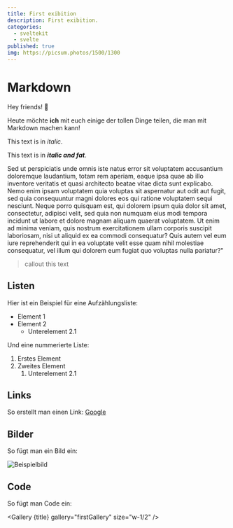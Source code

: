 ```yaml
---
title: First exibition
description: First exibition.
categories:
  - sveltekit
  - svelte
published: true
img: https://picsum.photos/1500/1300
---
```


<script>
  import Gallery from "$components/markdown/Gallery.svelte"
</script>

# Markdown

Hey friends! 👋

Heute möchte **ich** mit euch einige der tollen Dinge teilen, die man mit Markdown machen kann!

This text is in _italic_.

This text is in **_italic and fat_**.

Sed ut perspiciatis unde omnis iste natus error sit voluptatem accusantium doloremque laudantium, totam rem aperiam, eaque ipsa quae ab illo inventore veritatis et quasi architecto beatae vitae dicta sunt explicabo. Nemo enim ipsam voluptatem quia voluptas sit aspernatur aut odit aut fugit, sed quia consequuntur magni dolores eos qui ratione voluptatem sequi nesciunt. Neque porro quisquam est, qui dolorem ipsum quia dolor sit amet, consectetur, adipisci velit, sed quia non numquam eius modi tempora incidunt ut labore et dolore magnam aliquam quaerat voluptatem. Ut enim ad minima veniam, quis nostrum exercitationem ullam corporis suscipit laboriosam, nisi ut aliquid ex ea commodi consequatur? Quis autem vel eum iure reprehenderit qui in ea voluptate velit esse quam nihil molestiae consequatur, vel illum qui dolorem eum fugiat quo voluptas nulla pariatur?"

> callout this text

## Listen

Hier ist ein Beispiel für eine Aufzählungsliste:

- Element 1
- Element 2
  - Unterelement 2.1

Und eine nummerierte Liste:

1. Erstes Element
2. Zweites Element
   1. Unterelement 2.1

## Links

So erstellt man einen Link: [Google](https://www.google.com)

## Bilder

So fügt man ein Bild ein:

![Beispielbild](https://via.placeholder.com/150)

## Code

So fügt man Code ein:

<Gallery {title} gallery="firstGallery" size="w-1/2" />
